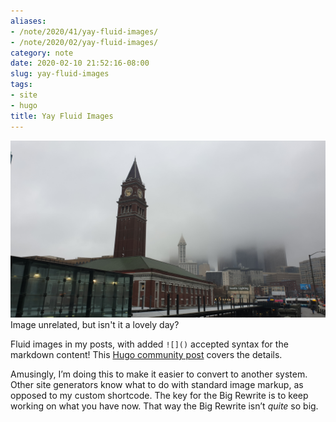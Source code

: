 ```yaml
---
aliases:
- /note/2020/41/yay-fluid-images/
- /note/2020/02/yay-fluid-images/
category: note
date: 2020-02-10 21:52:16-08:00
slug: yay-fluid-images
tags:
- site
- hugo
title: Yay Fluid Images
---
```


![attachments/img/2020/cover-2020-02-10.jpg](../../../attachments/img/2020/cover-2020-02-10.jpg)
Image unrelated, but isn't it a lovely day?

Fluid images in my posts, with added `![]()` accepted syntax for the markdown content! This [Hugo community post](https://discourse.gohugo.io/t/simple-image-render-hook-template-for-responsive-images/22464) covers the details.

Amusingly, I’m doing this to make it easier to convert to another system. Other site generators know what to do with standard image markup, as opposed to my custom shortcode. The key for the Big Rewrite is to keep working on what you have now. That way the Big Rewrite isn’t *quite* so big.
